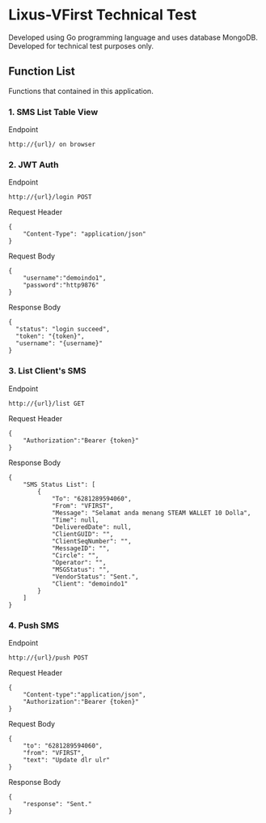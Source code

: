 # Lixus-VFirst Technical Test

Developed using Go programming language and uses database MongoDB. Developed for technical test purposes only.

## Function List

Functions that contained in this application.

### 1. SMS List Table View

Endpoint
```
http://{url}/ on browser
```

### 2. JWT Auth

Endpoint
```
http://{url}/login POST
```
Request Header
```
{
    "Content-Type": "application/json"
}
```
Request Body
```
{
    "username":"demoindo1",
    "password":"http9876"
}
```
Response Body
```
{
  "status": "login succeed",
  "token": "{token}",
  "username": "{username}"
}
```

### 3. List Client's SMS

Endpoint
```
http://{url}/list GET
```

Request Header
```
{
    "Authorization":"Bearer {token}"
}
```

Response Body
```
{
    "SMS Status List": [
        {
            "To": "6281289594060",
            "From": "VFIRST",
            "Message": "Selamat anda menang STEAM WALLET 10 Dolla",
            "Time": null,
            "DeliveredDate": null,
            "ClientGUID": "",
            "ClientSeqNumber": "",
            "MessageID": "",
            "Circle": "",
            "Operator": "",
            "MSGStatus": "",
            "VendorStatus": "Sent.",
            "Client": "demoindo1"
        }
    ]
}
```

### 4. Push SMS

Endpoint
```
http://{url}/push POST
```

Request Header
```
{
    "Content-type":"application/json",
    "Authorization":"Bearer {token}"
}
```

Request Body
```
{
	"to": "6281289594060",
	"from": "VFIRST",
    "text": "Update dlr ulr"
}
```

Response Body
```
{
    "response": "Sent."
}
```